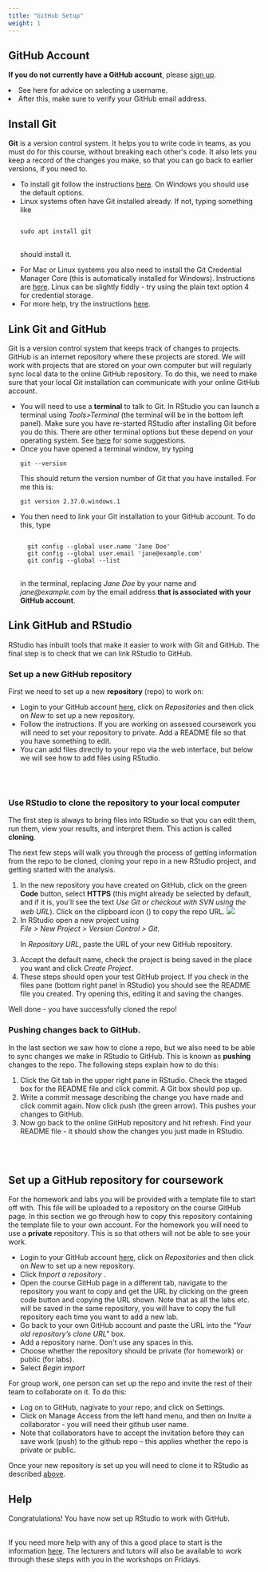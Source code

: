 ```yaml
---
title: "GitHub Setup"
weight: 1
---
```


## GitHub Account

__If you do not currently have a GitHub account__, please [sign up](https://github.com/signup).</li>
<li>See <a id="gituseradv">here</a> for advice on selecting a username.</li>
<li>After this, make sure to verify your GitHub email address.</li>

## Install Git

<strong>Git</strong> is a version control system. It helps you to write code in teams, as you must do for this course, without breaking each other's code. It also lets you keep a record of the changes you make, so that you can go back
to earlier versions, if you need to. 
<ul>
<li> To install git follow the instructions <a href="https://www.git-scm.com/">here</a>. On Windows you should use the default options. 

<li> Linux systems often have Git installed already. If not, typing something like

<pre>
<code>
sudo apt install git
</code>
</pre>

should install it. 


<li> For Mac or Linux systems you also need to install the Git Credential Manager Core (this is automatically installed for
Windows). Instructions are <a href="https://docs.github.com/en/get-started/getting-started-with-git/caching-your-github-credentials-in-git">here</a>. Linux can be slightly fiddly - try using the plain text option 4 for credential storage.

<li> For more help, try the instructions <a href="https://happygitwithr.com/install-git.html">here</a>.

</ul>

## Link Git and GitHub

Git is a version control system that keeps track of changes to projects. GitHub is an internet repository where these projects are stored. We will work with projects that are stored on your own computer but will regularly sync local data to the online GitHub repository. To do this, we need to make sure that your local Git installation can communicate with your online GitHub account.  

<ul>
<li> You will need to use a <strong>terminal</strong> to talk to Git. In RStudio you can launch a terminal using <em>Tools>Terminal</em> (the terminal will be in the bottom left panel). Make sure you have re-started RStudio after installing Git before you do this. There are other terminal options but these depend on your operating system. See <a href="https://happygitwithr.com/shell.html">here</a> for some suggestions. 
<li> Once you have opened a terminal window, try typing 

<pre>
<code>git --version</code>
</pre>

This should return the version number of Git that you have installed. For me this is:

<pre>
<code>git version 2.37.0.windows.1</code>
</pre>

<li> You then need to link your Git installation to your GitHub account. To do this, type

<pre>
<code>
  git config --global user.name 'Jane Doe'
  git config --global user.email 'jane@example.com'
  git config --global --list
</code>
</pre>

in the terminal, replacing <em>Jane Doe</em> by your name and <em>jane&#64;example&#46;com</em> by the email address <strong>that is associated with your GitHub account</strong>.

</ul>

## Link GitHub and RStudio


RStudio has inbuilt tools that make it easier to work with Git and GitHub. The final step is to check that we can link RStudio to GitHub.

### Set up a new GitHub repository

First we need to set up a new <strong>repository</strong> (repo) to work on:
<ul>
<li> Login to your GitHub account <a href="https://www.github.com/">here</a>, click on <em>Repositories</em> and then click on <em>New</em> to set up a new repository.
<li> Follow the instructions. If you are working on assessed coursework you will need to set your repository to private. Add a README file so that you have something to edit.
<li> You can add files directly to your repo via the web interface, but below we will see how to add files using RStudio. 
</ul>
<br><br>


### Use RStudio to clone the repository to your local computer

The first step is always to bring files into RStudio so that you can edit them, run them, view your results, and interpret them. This action is called **cloning**.

The next few steps will walk you through the process of getting information from the repo to be cloned, cloning your repo in a new RStudio project, and getting started with the analysis.


<ol>
<li> In the new repository you have created on GitHub, click on the green <strong>Code</strong> button, select <strong>HTTPS</strong> (this might already be selected by default, and if it is, you'll see the text <em>Use Git or checkout with SVN using the web URL</em>).
  Click on the clipboard icon (<i class="fas fa-clipboard"></i>) to copy the repo URL.
  
  <img src="/images/troubleshoot/clone-repo-link.png">
  
<li> In RStudio open a new project using <br>
<em>File > New Project > Version Control > Git</em>. <br>

In <em>Repository URL</em>, paste the URL of your new GitHub repository.

<li> Accept the default name, check the project is being saved in the place you want and click <em>Create Project</em>.

<li> These steps should open your test GitHub project. If you check in the files pane (bottom right panel in RStudio) you should see the README file you created. Try opening this, editing it and saving the changes. 
</ol>

Well done - you have successfully cloned the repo!

### Pushing changes back to GitHub.

In the last section we saw how to clone a repo, but we also need to be able to sync changes we make in RStudio to GitHub. This is known as **pushing** changes to the repo. The following steps explain how to do this:

<ol>
<li> Click the Git tab in the upper right pane in RStudio. Check the staged box for the README file and click commit. A Git box should pop up. 
<li> Write a commit message describing the change you have made and click commit again. Now click push (the green arrow). This pushes your changes to GitHub.
<li> Now go back to the online GitHub repository and hit refresh. Find your README file - it should show the changes you just made in RStudio.
</ol>
<br><br>

## Set up a GitHub repository for coursework

For the homework and labs you will be provided with a template file to start off with. This file will be uploaded to a repository on the course GitHub page. In this section we go through how to copy this repository containing the template file to your own account. For the homework you will need to use a **private** repository. This is so that others will not be able to see your work. 


<ul>
<li> Login to your GitHub account <a href="https://www.github.com/">here</a>, click on <em>Repositories</em> and then click on <em>New</em> to set up a new repository.
<li> Click <em> Import a repository </em>.
<li> Open the <a id="ids2022Git">course GitHub page</a> in a different tab, navigate to the repository you want to copy and get the URL by clicking on the green code button and copying the URL shown. Note that as all the labs etc. will be saved in the same repository, you will have to copy the full repository each time you want to add a new lab. 
<li> Go back to your own GitHub account and paste the URL into the <em>"Your old repository’s clone URL"</em> box.
<li> Add a repository name. Don't use any spaces in this.
<li> Choose whether the repository should be private (for homework) or public (for labs).
<li> Select <em> Begin import</em>
</ul>


For group work, one person can set up the repo and invite the rest of their team to collaborate on it. To do this:
<ul>
<li> Log on to GitHub, nagivate to your repo, and click on Settings.
<li> Click on Manage Access from the left hand menu, and then on Invite a collaborator - you will need their github user name.
<li> Note that collaborators have to accept the invitation before they can save work (push) to the github repo – this applies whether the repo is private or public.
</ul>

Once your new repository is set up you will need to clone it to RStudio as described <a href="#use-rstudio-to-clone-the-repository-to-your-local-computer">above</a>. 


## Help

Congratulations! You have now set up RStudio to work with GitHub. 
<br><br>

If you need more help with any of this a good place to start is the information <a href="https://happygitwithr.com">here</a>. The lecturers and tutors will also be available to work through these steps with you in the workshops on Fridays. 


